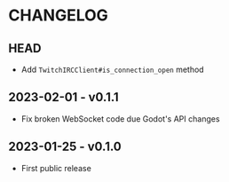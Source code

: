 # CHANGELOG

## HEAD

- Add `TwitchIRCClient#is_connection_open` method

## 2023-02-01 - v0.1.1

- Fix broken WebSocket code due Godot's API changes

## 2023-01-25 - v0.1.0

- First public release
